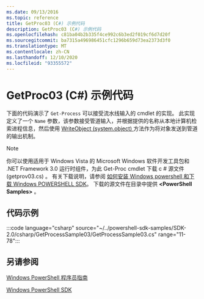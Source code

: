 ```yaml
---
ms.date: 09/13/2016
ms.topic: reference
title: GetProc03 (C#) 示例代码
description: GetProc03 (C#) 示例代码
ms.openlocfilehash: c81ba04b2b335f4ce992c6b3ed2f019cf6d7d20f
ms.sourcegitcommit: ba7315a496986451cfc1296b659d73ea2373d3f0
ms.translationtype: MT
ms.contentlocale: zh-CN
ms.lasthandoff: 12/10/2020
ms.locfileid: "93355572"
---
```

# <a name="getproc03-c-sample-code"></a>GetProc03 (C#) 示例代码

下面的代码演示了 `Get-Process` 可以接受流水线输入的 cmdlet 的实现。 此实现定义了一个 `Name` 参数，该参数接受管道输入，并根据提供的名称从本地计算机检索进程信息，然后使用 [WriteObject (system.object) ](/dotnet/api/system.management.automation.cmdlet.writeobject#System_Management_Automation_Cmdlet_WriteObject_System_Object_System_Boolean_) 方法作为将对象发送到管道的输出机制。

> [!NOTE]
> 你可以使用适用于 Windows Vista 的 Microsoft Windows 软件开发工具包和 .NET Framework 3.0 运行时组件，为此 Get-Proc cmdlet 下载 c # 源文件 (getprov03.cs) 。 有关下载说明，请参阅 [如何安装 Windows powershell 和下载 Windows POWERSHELL SDK](/powershell/scripting/developer/installing-the-windows-powershell-sdk)。
> 下载的源文件在目录中提供 **\<PowerShell Samples>** 。

## <a name="code-sample"></a>代码示例

:::code language="csharp" source="~/../powershell-sdk-samples/SDK-2.0/csharp/GetProcessSample03/GetProcessSample03.cs" range="11-78":::

## <a name="see-also"></a>另请参阅

[Windows PowerShell 程序员指南](./windows-powershell-programmer-s-guide.md)

[Windows PowerShell SDK](../windows-powershell-reference.md)
